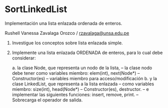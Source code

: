 # SortLinkedList
Implementación una lista enlazada ordenada de enteros.

Rushell Vanessa Zavalaga Orozco / rzavalaga@unsa.edu.pe

1. Investigue los conceptos sobre lista enlazada simple.

2. Implemente una lista enlazada ORDENADA de enteros, para lo cual debe considerar:

    a. la clase Node, que representa un nodo de la lista,
        – la clase nodo debe tener como variables miembro: elem(int), next(Node*)
        – Constructor(es)
        – variables miembro para acceso/modificación
    b. y la clase LinkedList, que representa a la lista enlazada
        – como variables miembro: size(int), head(Node*)
        – Constructor(es), destructor.
        – e implementar las siguientes funciones: insert, remove, print.
        – Sobrecarga el operador de salida.
